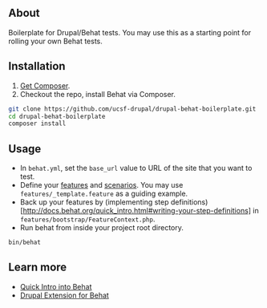 ## About

Boilerplate for Drupal/Behat tests. You may use this as a starting point for rolling your own Behat tests.

## Installation

1. [Get Composer](https://getcomposer.org/doc/00-intro.md).
2. Checkout the repo, install Behat via Composer.
```bash
git clone https://github.com/ucsf-drupal/drupal-behat-boilerplate.git
cd drupal-behat-boilerplate
composer install
```

## Usage

* In `behat.yml`, set the `base_url` value to URL of the site that you want to test.
* Define your [features](http://docs.behat.org/quick_intro.html#define-your-feature) and [scenarios](http://docs.behat.org/quick_intro.html#define-a-scenario). You may use `features/_template.feature` as a guiding example.
* Back up your features by (implementing step definitions)[http://docs.behat.org/quick_intro.html#writing-your-step-definitions] in `features/bootstrap/FeatureContext.php`.
* Run behat from inside your project root directory.
```bash
bin/behat
```

## Learn more

* [Quick Intro into Behat](http://docs.behat.org/quick_intro.html)
* [Drupal Extension for Behat](http://dspeak.com/drupalextension/)

